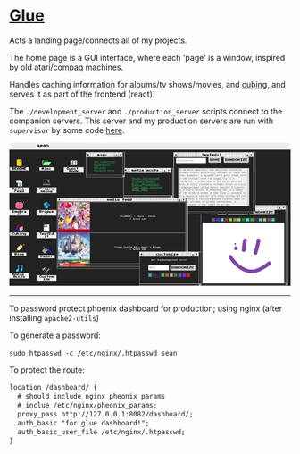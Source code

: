 # [Glue](https://sean.fish)

Acts a landing page/connects all of my projects.

The home page is a GUI interface, where each 'page' is a window, inspired by old atari/compaq machines.

Handles caching information for albums/tv shows/movies, and [cubing](https://github.com/seanbreckenridge/wca_userinfo), and serves it as part of the frontend (react).

The `./development_server` and `./production_server` scripts connect to the companion servers. This server and my production servers are run with `supervisor` by some code [here](https://github.com/seanbreckenridge/vps).

![](./assets/screenshot.png)

---

To password protect phoenix dashboard for production; using nginx (after installing `apache2-utils`)

To generate a password:

`sudo htpasswd -c /etc/nginx/.htpasswd sean`

To protect the route:

```
location /dashboard/ {
  # should include nginx pheonix params
  # inclue /etc/nginx/pheonix_params;
  proxy_pass http://127.0.0.1:8082/dashboard/;
  auth_basic "for glue dashboard!";
  auth_basic_user_file /etc/nginx/.htpasswd;
}
```
